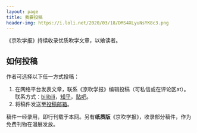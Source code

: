 ```yaml
---
layout: page
title: 我要投稿
header-img: https://i.loli.net/2020/03/18/DMS4XLyuNsYK8c3.png
---
```

《京吹学报》持续收录优质吹学文章，以飨读者。
## 如何投稿
作者可选择以下任一方式投稿：
1. 在网络平台发表文章，联系《京吹学报》编辑投稿（可私信或在评论区at）。联系方式：[bilibili](https://space.bilibili.com/2478749)，[知乎](https://www.zhihu.com/people/xiao-qi-43-71)，[贴吧](https://tieba.baidu.com/home/main?id=tb.1.d42f494e.T9xQ5er2jhETl-kXaOozEg)。
2. 将稿件发送至<a href="mailto:journal@kyoani.cn">投稿邮箱</a>。

稿件一经录用，即行刊载于本网。另有**纸质版**《京吹学报》，收录部分稿件，作为免费刊物在漫展发放。
